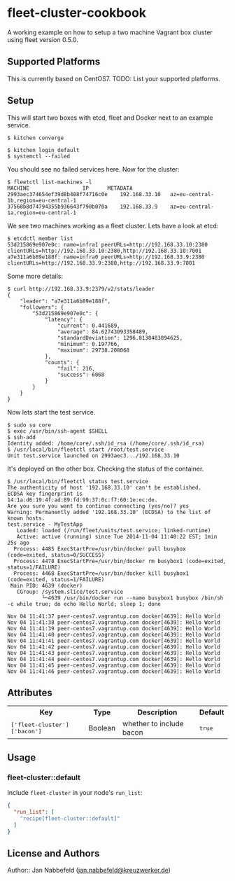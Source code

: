 # fleet-cluster-cookbook

A working example on how to setup a two machine Vagrant box cluster using fleet version 0.5.0.

## Supported Platforms

This is currently based on CentOS7. 
TODO: List your supported platforms.

## Setup

This will start two boxes with etcd, fleet and Docker next to an example service.

```
$ kitchen converge
```

```
$ kitchen login default
$ systemctl --failed
```

You should see no failed services here. Now for the cluster:

```
$ fleetctl list-machines -l
MACHINE					IP		METADATA
2993aec374654ef39d8b408f74716c0e	192.168.33.10	az=eu-central-1b,region=eu-central-1
37568b8d74794355b936643f790b070a	192.168.33.9	az=eu-central-1a,region=eu-central-1
```

We see two machines working as a fleet cluster. Lets have a look at etcd:

```
$ etcdctl member list
53d215869e907e0c: name=infra1 peerURLs=http://192.168.33.10:2380 clientURLs=http://192.168.33.10:2380,http://192.168.33.10:7001
a7e311a6b89e188f: name=infra0 peerURLs=http://192.168.33.9:2380 clientURLs=http://192.168.33.9:2380,http://192.168.33.9:7001
```

Some more details:

```
$ curl http://192.168.33.9:2379/v2/stats/leader
{
    "leader": "a7e311a6b89e188f",
    "followers": {
        "53d215869e907e0c": {
            "latency": {
                "current": 0.441689,
                "average": 84.62743093358489,
                "standardDeviation": 1296.8138483894625,
                "minimum": 0.197766,
                "maximum": 29738.208068
            },
            "counts": {
                "fail": 216,
                "success": 6068
            }
        }
    }
}
```

Now lets start the test service.

```
$ sudo su core
$ exec /usr/bin/ssh-agent $SHELL
$ ssh-add
Identity added: /home/core/.ssh/id_rsa (/home/core/.ssh/id_rsa)
$ /usr/local/bin/fleetctl start /root/test.service
Unit test.service launched on 2993aec3.../192.168.33.10
```

It's deployed on the other box. Checking the status of the container.

```
$ /usr/local/bin/fleetctl status test.service
The authenticity of host '192.168.33.10' can't be established.
ECDSA key fingerprint is 14:1a:d6:19:4f:ad:89:fd:99:37:0c:f7:60:1e:ec:de.
Are you sure you want to continue connecting (yes/no)? yes
Warning: Permanently added '192.168.33.10' (ECDSA) to the list of known hosts.
test.service - MyTestApp
   Loaded: loaded (/run/fleet/units/test.service; linked-runtime)
   Active: active (running) since Tue 2014-11-04 11:40:22 EST; 1min 25s ago
  Process: 4485 ExecStartPre=/usr/bin/docker pull busybox (code=exited, status=0/SUCCESS)
  Process: 4478 ExecStartPre=/usr/bin/docker rm busybox1 (code=exited, status=1/FAILURE)
  Process: 4468 ExecStartPre=/usr/bin/docker kill busybox1 (code=exited, status=1/FAILURE)
 Main PID: 4639 (docker)
   CGroup: /system.slice/test.service
           └─4639 /usr/bin/docker run --name busybox1 busybox /bin/sh -c while true; do echo Hello World; sleep 1; done

Nov 04 11:41:37 peer-centos7.vagrantup.com docker[4639]: Hello World
Nov 04 11:41:38 peer-centos7.vagrantup.com docker[4639]: Hello World
Nov 04 11:41:39 peer-centos7.vagrantup.com docker[4639]: Hello World
Nov 04 11:41:40 peer-centos7.vagrantup.com docker[4639]: Hello World
Nov 04 11:41:41 peer-centos7.vagrantup.com docker[4639]: Hello World
Nov 04 11:41:42 peer-centos7.vagrantup.com docker[4639]: Hello World
Nov 04 11:41:43 peer-centos7.vagrantup.com docker[4639]: Hello World
Nov 04 11:41:44 peer-centos7.vagrantup.com docker[4639]: Hello World
Nov 04 11:41:45 peer-centos7.vagrantup.com docker[4639]: Hello World
Nov 04 11:41:46 peer-centos7.vagrantup.com docker[4639]: Hello World
```

## Attributes

<table>
  <tr>
    <th>Key</th>
    <th>Type</th>
    <th>Description</th>
    <th>Default</th>
  </tr>
  <tr>
    <td><tt>['fleet-cluster']['bacon']</tt></td>
    <td>Boolean</td>
    <td>whether to include bacon</td>
    <td><tt>true</tt></td>
  </tr>
</table>

## Usage

### fleet-cluster::default

Include `fleet-cluster` in your node's `run_list`:

```json
{
  "run_list": [
    "recipe[fleet-cluster::default]"
  ]
}
```

## License and Authors

Author:: Jan Nabbefeld (jan.nabbefeld@kreuzwerker.de)
